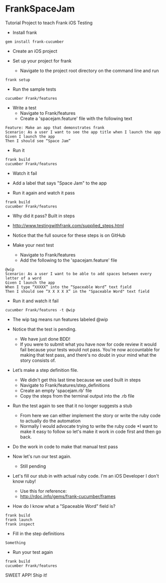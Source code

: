 FrankSpaceJam
=============

Tutorial Project to teach Frank iOS Testing

* Install frank
````
gem install frank-cucumber
````

* Create an iOS project

* Set up your project for frank
  * Navigate to the project root directory on the command line and run
````
frank setup
````

* Run the sample tests
````
cucumber Frank/features
````

* Write a test
  * Navigate to Frank/features
  * Create a 'spacejam.feature' file with the following text
````
Feature: Make an app that demonstrates frank
Scenario: As a user I want to see the app title when I launch the app
Given I launch the app
Then I should see “Space Jam”
````

* Run it
````
frank build
cucumber Frank/features
````

* Watch it fail

* Add a label that says "Space Jam" to the app

* Run it again and watch it pass
````
frank build
cucumber Frank/features
````
  * Why did it pass? Built in steps
  * http://www.testingwithfrank.com/supplied_steps.html
  * Notice that the full source for these steps is on GitHub

* Make your next test
  * Navigate to Frank/features
  * Add the following to the 'spacejam.feature' file
````
@wip
Scenario: As a user I want to be able to add spaces between every letter of a word
Given I launch the app
When I type “XXXXX” into the “Spaceable Word” text field
Then I should see “X X X X X” in the "Spaceable Word" text field
````

* Run it and watch it fail
````
cucumber Frank/features -t @wip
````
  * The wip tag means run features labeled @wip

* Notice that the test is pending.
  * We have just done BDD!
  * If you were to submit what you have now for code review it would fail because your tests would not pass. You're now accountable for making that test pass, and there's no doubt in your mind what the story consists of.

* Let’s make a step definition file.
  * We didn't get this last time because we used built in steps
  * Navigate to Frank/features/step_definitions
  * Create an empty 'spacejam.rb' file
  * Copy the steps from the terminal output into the .rb file

* Run the test again to see that it no longer suggests a stub
  * From here we can either implement the story or write the ruby code to actually do the automation
  * Normally I would advocate trying to write the ruby code
  *I want to make it easy to follow so let's make it work in code first and then go back.

* Do the work in code to make that manual test pass

* Now let's run our test again.
  * Still pending

* Let's fill our stub in with actual ruby code. I'm an iOS Developer I don't know ruby!
  * Use this for reference:
  * http://rdoc.info/gems/frank-cucumber/frames

* How do I know what a "Spaceable Word" field is?
````
frank build
frank launch
frank inspect
````

* Fill in the step definitions
````
Something
````

* Run your test again
````
frank build
cucumber Frank/features
````

SWEET APP! Ship it!
